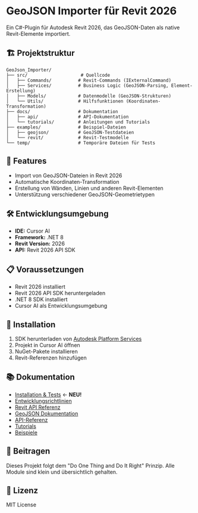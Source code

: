# GeoJSON Importer für Revit 2026

Ein C#-Plugin für Autodesk Revit 2026, das GeoJSON-Daten als native Revit-Elemente importiert.

## 🏗️ Projektstruktur

```
GeoJson_Importer/
├── src/                    # Quellcode
│   ├── Commands/          # Revit-Commands (IExternalCommand)
│   ├── Services/          # Business Logic (GeoJSON-Parsing, Element-Erstellung)
│   ├── Models/            # Datenmodelle (GeoJSON-Strukturen)
│   └── Utils/             # Hilfsfunktionen (Koordinaten-Transformation)
├── docs/                  # Dokumentation
│   ├── api/               # API-Dokumentation
│   └── tutorials/         # Anleitungen und Tutorials
├── examples/              # Beispiel-Dateien
│   ├── geojson/           # GeoJSON-Testdateien
│   └── revit/             # Revit-Testmodelle
└── temp/                  # Temporäre Dateien für Tests
```

## 🚀 Features

- Import von GeoJSON-Dateien in Revit 2026
- Automatische Koordinaten-Transformation
- Erstellung von Wänden, Linien und anderen Revit-Elementen
- Unterstützung verschiedener GeoJSON-Geometrietypen

## 🛠️ Entwicklungsumgebung

- **IDE:** Cursor AI
- **Framework:** .NET 8
- **Revit Version:** 2026
- **API:** Revit 2026 API SDK

## 📋 Voraussetzungen

- Revit 2026 installiert
- Revit 2026 API SDK heruntergeladen
- .NET 8 SDK installiert
- Cursor AI als Entwicklungsumgebung

## 🔧 Installation

1. SDK herunterladen von [Autodesk Platform Services](https://aps.autodesk.com/developer/overview/revit)
2. Projekt in Cursor AI öffnen
3. NuGet-Pakete installieren
4. Revit-Referenzen hinzufügen

## 📚 Dokumentation

- [Installation & Tests](README_Installation.md) ← **NEU!**
- [Entwicklungsrichtlinien](README_Development.md)
- [Revit API Referenz](README_RevitAPI.md)
- [GeoJSON Dokumentation](README_GeoJSON.md)
- [API-Referenz](api/)
- [Tutorials](tutorials/)
- [Beispiele](../examples/)

## 🤝 Beitragen

Dieses Projekt folgt dem "Do One Thing and Do It Right" Prinzip. Alle Module sind klein und übersichtlich gehalten.

## 📄 Lizenz

MIT License
